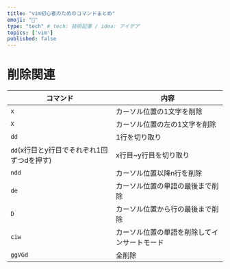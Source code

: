 ```yaml
---
title: "vim初心者のためのコマンドまとめ"
emoji: "📘"
type: "tech" # tech: 技術記事 / idea: アイデア
topics: ['vim']
published: false
---
```


# 削除関連
|コマンド|内容|
|--|--|
|`x`|カーソル位置の1文字を削除|
|`X`|カーソル位置の左の1文字を削除|
|`dd`|1行を切り取り|
|`dd`(x行目とy行目でそれぞれ1回ずつdを押す)|x行目~y行目を切り取り|
|`ndd`|カーソル位置以降n行を削除|
|`de`|カーソル位置の単語の最後まで削除|
|`D`|カーソル位置から行の最後まで削除|
|`ciw`|カーソル位置の単語を削除してインサートモード|
|`ggVGd`|全削除|